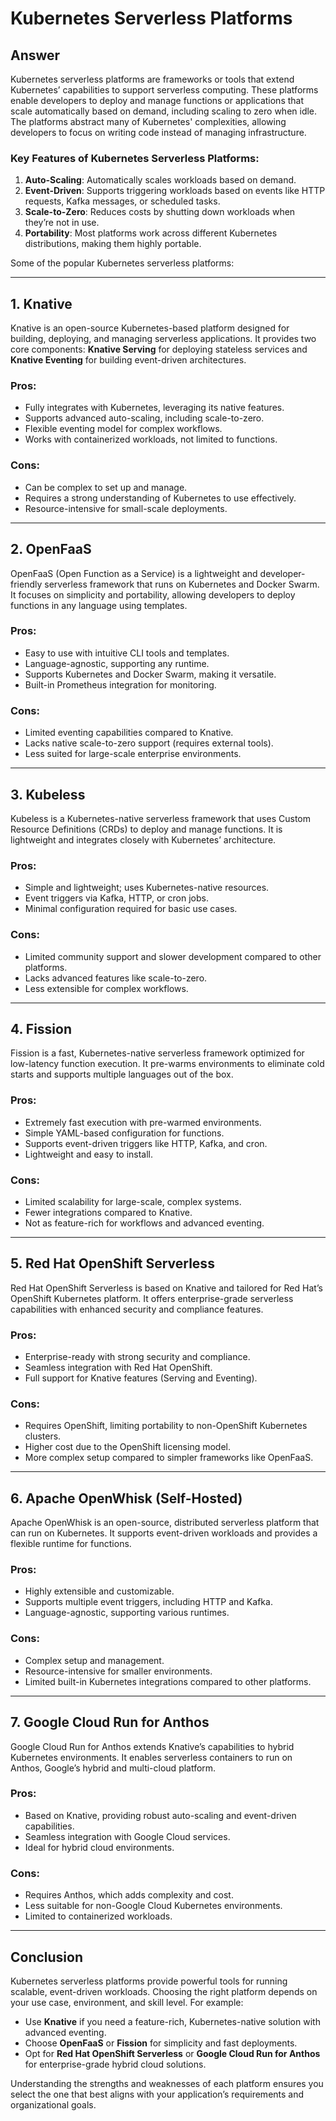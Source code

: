 # Kubernetes Serverless Platforms

## Answer

Kubernetes serverless platforms are frameworks or tools that extend Kubernetes’ capabilities to support serverless computing. These platforms enable developers to deploy and manage functions or applications that scale automatically based on demand, including scaling to zero when idle. The platforms abstract many of Kubernetes' complexities, allowing developers to focus on writing code instead of managing infrastructure.

### Key Features of Kubernetes Serverless Platforms:

1. **Auto-Scaling**: Automatically scales workloads based on demand.
2. **Event-Driven**: Supports triggering workloads based on events like HTTP requests, Kafka messages, or scheduled tasks.
3. **Scale-to-Zero**: Reduces costs by shutting down workloads when they’re not in use.
4. **Portability**: Most platforms work across different Kubernetes distributions, making them highly portable.

Some of the popular Kubernetes serverless platforms:

---

## 1. Knative

Knative is an open-source Kubernetes-based platform designed for building, deploying, and managing serverless applications. It provides two core components: **Knative Serving** for deploying stateless services and **Knative Eventing** for building event-driven architectures.

### **Pros**:

- Fully integrates with Kubernetes, leveraging its native features.
- Supports advanced auto-scaling, including scale-to-zero.
- Flexible eventing model for complex workflows.
- Works with containerized workloads, not limited to functions.

### **Cons**:

- Can be complex to set up and manage.
- Requires a strong understanding of Kubernetes to use effectively.
- Resource-intensive for small-scale deployments.

---

## 2. OpenFaaS

OpenFaaS (Open Function as a Service) is a lightweight and developer-friendly serverless framework that runs on Kubernetes and Docker Swarm. It focuses on simplicity and portability, allowing developers to deploy functions in any language using templates.

### **Pros**:

- Easy to use with intuitive CLI tools and templates.
- Language-agnostic, supporting any runtime.
- Supports Kubernetes and Docker Swarm, making it versatile.
- Built-in Prometheus integration for monitoring.

### **Cons**:

- Limited eventing capabilities compared to Knative.
- Lacks native scale-to-zero support (requires external tools).
- Less suited for large-scale enterprise environments.

---

## 3. Kubeless

Kubeless is a Kubernetes-native serverless framework that uses Custom Resource Definitions (CRDs) to deploy and manage functions. It is lightweight and integrates closely with Kubernetes’ architecture.

### **Pros**:

- Simple and lightweight; uses Kubernetes-native resources.
- Event triggers via Kafka, HTTP, or cron jobs.
- Minimal configuration required for basic use cases.

### **Cons**:

- Limited community support and slower development compared to other platforms.
- Lacks advanced features like scale-to-zero.
- Less extensible for complex workflows.

---

## 4. Fission

Fission is a fast, Kubernetes-native serverless framework optimized for low-latency function execution. It pre-warms environments to eliminate cold starts and supports multiple languages out of the box.

### **Pros**:

- Extremely fast execution with pre-warmed environments.
- Simple YAML-based configuration for functions.
- Supports event-driven triggers like HTTP, Kafka, and cron.
- Lightweight and easy to install.

### **Cons**:

- Limited scalability for large-scale, complex systems.
- Fewer integrations compared to Knative.
- Not as feature-rich for workflows and advanced eventing.

---

## 5. Red Hat OpenShift Serverless

Red Hat OpenShift Serverless is based on Knative and tailored for Red Hat’s OpenShift Kubernetes platform. It offers enterprise-grade serverless capabilities with enhanced security and compliance features.

### **Pros**:

- Enterprise-ready with strong security and compliance.
- Seamless integration with Red Hat OpenShift.
- Full support for Knative features (Serving and Eventing).

### **Cons**:

- Requires OpenShift, limiting portability to non-OpenShift Kubernetes clusters.
- Higher cost due to the OpenShift licensing model.
- More complex setup compared to simpler frameworks like OpenFaaS.

---

## 6. Apache OpenWhisk (Self-Hosted)

Apache OpenWhisk is an open-source, distributed serverless platform that can run on Kubernetes. It supports event-driven workloads and provides a flexible runtime for functions.

### **Pros**:

- Highly extensible and customizable.
- Supports multiple event triggers, including HTTP and Kafka.
- Language-agnostic, supporting various runtimes.

### **Cons**:

- Complex setup and management.
- Resource-intensive for smaller environments.
- Limited built-in Kubernetes integrations compared to other platforms.

---

## 7. Google Cloud Run for Anthos

Google Cloud Run for Anthos extends Knative’s capabilities to hybrid Kubernetes environments. It enables serverless containers to run on Anthos, Google’s hybrid and multi-cloud platform.

### **Pros**:

- Based on Knative, providing robust auto-scaling and event-driven capabilities.
- Seamless integration with Google Cloud services.
- Ideal for hybrid cloud environments.

### **Cons**:

- Requires Anthos, which adds complexity and cost.
- Less suitable for non-Google Cloud Kubernetes environments.
- Limited to containerized workloads.

---

## Conclusion

Kubernetes serverless platforms provide powerful tools for running scalable, event-driven workloads. Choosing the right platform depends on your use case, environment, and skill level. For example:

- Use **Knative** if you need a feature-rich, Kubernetes-native solution with advanced eventing.
- Choose **OpenFaaS** or **Fission** for simplicity and fast deployments.
- Opt for **Red Hat OpenShift Serverless** or **Google Cloud Run for Anthos** for enterprise-grade hybrid cloud solutions.

Understanding the strengths and weaknesses of each platform ensures you select the one that best aligns with your application’s requirements and organizational goals.
